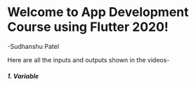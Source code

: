 # Welcome to App Development Course using Flutter 2020!
-Sudhanshu Patel

Here are all the inputs and outputs shown in the videos-

<H5>1. Variable</H5>
